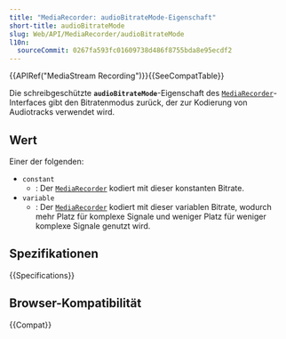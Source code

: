```yaml
---
title: "MediaRecorder: audioBitrateMode-Eigenschaft"
short-title: audioBitrateMode
slug: Web/API/MediaRecorder/audioBitrateMode
l10n:
  sourceCommit: 0267fa593fc01609738d486f8755bda8e95ecdf2
---
```


{{APIRef("MediaStream Recording")}}{{SeeCompatTable}}

Die schreibgeschützte **`audioBitrateMode`**-Eigenschaft des [`MediaRecorder`](/de/docs/Web/API/MediaRecorder)-Interfaces gibt den Bitratenmodus zurück, der zur Kodierung von Audiotracks verwendet wird.

## Wert

Einer der folgenden:

- `constant`
  - : Der [`MediaRecorder`](/de/docs/Web/API/MediaRecorder) kodiert mit dieser konstanten Bitrate.
- `variable`
  - : Der [`MediaRecorder`](/de/docs/Web/API/MediaRecorder) kodiert mit dieser variablen Bitrate, wodurch mehr Platz für komplexe Signale und weniger Platz für weniger komplexe Signale genutzt wird.

## Spezifikationen

{{Specifications}}

## Browser-Kompatibilität

{{Compat}}
